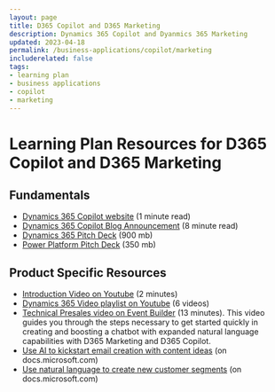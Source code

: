 ```yaml
---
layout: page
title: D365 Copilot and D365 Marketing
description: Dynamics 365 Copilot and Dyanmics 365 Marketing
updated: 2023-04-18
permalink: /business-applications/copilot/marketing
includerelated: false
tags:
- learning plan
- business applications
- copilot
- marketing
---
```


# Learning Plan Resources for D365 Copilot and D365 Marketing

## **Fundamentals** 

* <a href="www.microsoft.com/en-us/ai/dynamics-365-ai/" target="_blank">Dynamics 365 Copilot website<a/> (1 minute read)
* <a href="https://cloudblogs.microsoft.com/dynamics365/bdm/2023/03/06/introducing-microsoft-dynamics-365-copilot-bringing-next-generation-ai-to-every-line-of-business" target="_blank">Dynamics 365 Copilot Blog Announcement<a/> (8 minute read)
* <a href="https://transform.microsoft.com/download?assetname=assets/Business%20Applications%20AI%20Seller%20Pitch%20Deck.pptx&download=1/" target="_blank">Dynamics 365 Pitch Deck<a/> (900 mb)
* <a href="https://transform.microsoft.com/modernwork/download?assetname=assets%2FLow%20Code%20%2B%20AI%20Pitch%20Deck.pptx&download=1" target="_blank">Power Platform Pitch Deck<a/> (350 mb)

## **Product Specific Resources** 

* <a href="https://www.youtube.com/watch?v=A2iJ38yrww8" target="_blank">Introduction Video on Youtube<a/> (2 minutes)
* <a href="https://www.youtube.com/playlist?list=PL3SGxR9rKDdZr848K1vSkNHO5F72xJvN4" target="_blank">Dynamics 365 Video playlist on Youtube<a/> (6 videos)
* <a href="https://msuspartners.eventbuilder.com/event/72200?source=D365Copilot" target="_blank">Technical Presales video on Event Builder<a/> (13 minutes). This video guides you through the steps necessary to get started quickly in creating and boosting a chatbot with expanded natural language capabilities with D365 Marketing and D365 Copilot.
* <a href="https://learn.microsoft.com/en-us/dynamics365/marketing/content-ideas" target="_blank">Use AI to kickstart email creation with content ideas<a/> (on docs.microsoft.com)
* <a href="(https://learn.microsoft.com/en-us/dynamics365/marketing/real-time-marketing-natural-language-segments" target="_blank">Use natural language to create new customer segments<a/> (on docs.microsoft.com)
